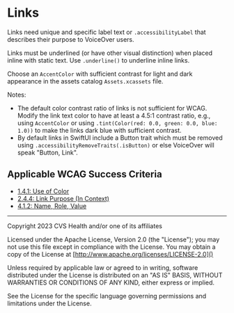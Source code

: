 # Links
Links need unique and specific label text or `.accessibilityLabel` that describes their purpose to VoiceOver users. 

Links must be underlined (or have other visual distinction) when placed inline with static text. Use `.underline()` to underline inline links.

Choose an `AccentColor` with sufficient contrast for light and dark appearance in the assets catalog `Assets.xcassets` file.

Notes:

* The default color contrast ratio of links is not sufficient for WCAG. Modify the link text color to have at least a 4.5:1 contrast ratio, e.g., using `AccentColor` or using `.tint(Color(red: 0.0, green: 0.0, blue: 1.0))` to make the links dark blue with sufficient contrast.
* By default links in SwiftUI include a Button trait which must be removed using `.accessibilityRemoveTraits(.isButton)` or else VoiceOver will speak \"Button, Link\".

## Applicable WCAG Success Criteria
- [1.4.1: Use of Color](https://www.w3.org/WAI/WCAG22/Understanding/use-of-color)
- [2.4.4: Link Purpose (In Context)](https://www.w3.org/WAI/WCAG22/Understanding/link-purpose-in-context)
- [4.1.2: Name, Role, Value](https://www.w3.org/WAI/WCAG22/Understanding/name-role-value.html)

----

Copyright 2023 CVS Health and/or one of its affiliates

Licensed under the Apache License, Version 2.0 (the "License");
you may not use this file except in compliance with the License.
You may obtain a copy of the License at
[http://www.apache.org/licenses/LICENSE-2.0]()

Unless required by applicable law or agreed to in writing, software
distributed under the License is distributed on an "AS IS" BASIS,
WITHOUT WARRANTIES OR CONDITIONS OF ANY KIND, either express or implied.

See the License for the specific language governing permissions and
limitations under the License.
